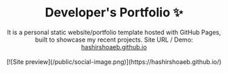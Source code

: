 <!-- PROJECT LOGO -->
<br />
<p align="center">
  <h1 align="center">Developer's Portfolio ✨</h1>

  <p align="center">
    It is a personal static website/portfolio template hosted with GitHub Pages, built to showcase my recent projects. Site URL / Demo:
    <a href="https://mikk7440.github.io">hashirshoaeb.github.io</a>
    <br />
    <br />
[![Site preview](/public/social-image.png)](https://hashirshoaeb.github.io/)
